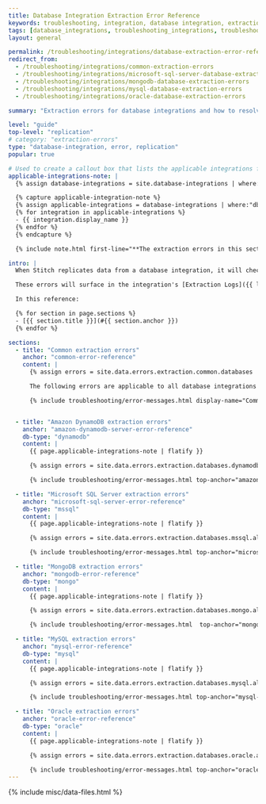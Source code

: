 ```yaml
---
title: Database Integration Extraction Error Reference
keywords: troubleshooting, integration, database integration, extraction error, common errors, 6 hour limit, table limit
tags: [database_integrations, troubleshooting_integrations, troubleshooting_errors]
layout: general

permalink: /troubleshooting/integrations/database-extraction-error-reference
redirect_from: 
  - /troubleshooting/integrations/common-extraction-errors
  - /troubleshooting/integrations/microsoft-sql-server-database-extraction-errors
  - /troubleshooting/integrations/mongodb-database-extraction-errors
  - /troubleshooting/integrations/mysql-database-extraction-errors
  - /troubleshooting/integrations/oracle-database-extraction-errors

summary: "Extraction errors for database integrations and how to resolve them."

level: "guide"
top-level: "replication"
# category: "extraction-errors"
type: "database-integration, error, replication"
popular: true

# Used to create a callout box that lists the applicable integrations for the section.
applicable-integrations-note: |
  {% assign database-integrations = site.database-integrations | where:"show-in-menus",true | sort_natural:"display_name" %}

  {% capture applicable-integration-note %}
  {% assign applicable-integrations = database-integrations | where:"db-type",section.db-type %}
  {% for integration in applicable-integrations %}
  - {{ integration.display_name }}
  {% endfor %}
  {% endcapture %}

  {% include note.html first-line="**The extraction errors in this section are applicable to the following database integrations:**" content=applicable-integration-note %}

intro: |
  When Stitch replicates data from a database integration, it will check for the required user permissions and database server settings. If permissions or server settings aren't properly defined, you may receive an error during the Extraction phase of the replication process.

  These errors will surface in the integration's [Extraction Logs]({{ link.replication.extraction-logs | prepend: site.baseurl }}).

  In this reference:

  {% for section in page.sections %}
  - [{{ section.title }}](#{{ section.anchor }})
  {% endfor %}

sections:
  - title: "Common extraction errors"
    anchor: "common-error-reference"
    content: |
      {% assign errors = site.data.errors.extraction.common.databases | sort_natural:"message" %}

      The following errors are applicable to all database integrations that support Extraction Logs:

      {% include troubleshooting/error-messages.html display-name="Common" %}


  - title: "Amazon DynamoDB extraction errors"
    anchor: "amazon-dynamodb-server-error-reference"
    db-type: "dynamodb"
    content: |
      {{ page.applicable-integrations-note | flatify }}

      {% assign errors = site.data.errors.extraction.databases.dynamodb.all | sort_natural:"message" %}

      {% include troubleshooting/error-messages.html top-anchor="amazon-dynamodb-server-error-reference" display-name="Amazon DynamoDB" %}

  - title: "Microsoft SQL Server extraction errors"
    anchor: "microsoft-sql-server-error-reference"
    db-type: "mssql"
    content: |
      {{ page.applicable-integrations-note | flatify }}

      {% assign errors = site.data.errors.extraction.databases.mssql.all | sort_natural:"message" %}

      {% include troubleshooting/error-messages.html top-anchor="microsoft-sql-server-error-reference" display-name="Microsoft SQL Server" %}

  - title: "MongoDB extraction errors"
    anchor: "mongodb-error-reference"
    db-type: "mongo"
    content: |
      {{ page.applicable-integrations-note | flatify }}

      {% assign errors = site.data.errors.extraction.databases.mongo.all | sort_natural:"message" %}

      {% include troubleshooting/error-messages.html  top-anchor="mongodb-error-reference" display-name="MongoDB" %}

  - title: "MySQL extraction errors"
    anchor: "mysql-error-reference"
    db-type: "mysql"
    content: |
      {{ page.applicable-integrations-note | flatify }}

      {% assign errors = site.data.errors.extraction.databases.mysql.all | sort_natural:"message" %}

      {% include troubleshooting/error-messages.html top-anchor="mysql-error-reference" display-name="MySQL" %}

  - title: "Oracle extraction errors"
    anchor: "oracle-error-reference"
    db-type: "oracle"
    content: |
      {{ page.applicable-integrations-note | flatify }}

      {% assign errors = site.data.errors.extraction.databases.oracle.all | sort_natural:"message" %}

      {% include troubleshooting/error-messages.html top-anchor="oracle-error-reference" display-name="Oracle" %}
---
```

{% include misc/data-files.html %}